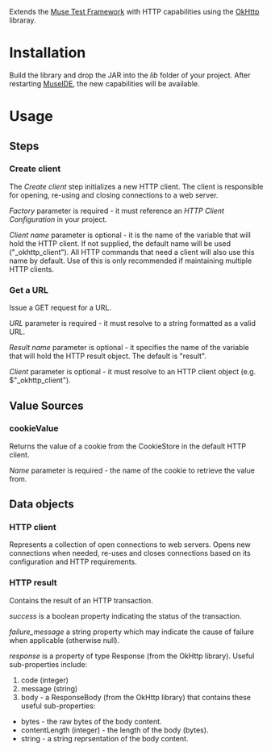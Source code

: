 Extends the [Muse Test Framework](https://github.com/ChrisLMerrill/muse) with HTTP capabilities using the 
[OkHttp](https://github.com/square/okhttp) libraray.

# Installation

Build the library and drop the JAR into the *lib* folder of your project. After restarting 
[MuseIDE](http://ide4selenium.com), the new capabilities will be available.  

# Usage

## Steps

### Create client

The *Create client* step initializes a new HTTP client. The client is responsible for opening, re-using and closing 
connections to a web server.

*Factory* parameter is required - it must reference an *HTTP Client Configuration* in your project.

*Client name* parameter is optional - it is the name of the variable that will hold the HTTP client. If not supplied, the default 
name will be used ("_okhttp_client"). All HTTP commands that need a client will also use this name by default. Use of this is only recommended 
if maintaining multiple HTTP clients.

### Get a URL

Issue a GET request for a URL.

*URL* parameter is required - it must resolve to a string formatted as a valid URL.

*Result name* parameter is optional - it specifies the name of the variable that will hold the HTTP result object.
The default is "result".

*Client* parameter is optional - it must resolve to an HTTP client object (e.g. $"_okhttp_client").      

## Value Sources

### cookieValue

Returns the value of a cookie from the CookieStore in the default HTTP client.

*Name* parameter is required - the name of the cookie to retrieve the value from.

## Data objects

### HTTP client

Represents a collection of open connections to web servers. Opens new connections when needed, re-uses and closes 
connections based on its configuration and HTTP requirements. 

### HTTP result

Contains the result of an HTTP transaction. 

*success* is a boolean property indicating the status of the transaction.

*failure_message* a string property which may indicate the cause of failure when applicable (otherwise null). 

*response* is a property of type Response (from the OkHttp library). Useful sub-properties include:

1. code (integer)
2. message (string)
3. body - a ResponseBody (from the OkHttp library) that contains these useful sub-properties:
  * bytes - the raw bytes of the body content.
  * contentLength (integer) - the length of the body (bytes).
  * string - a string reprsentation of the body content.